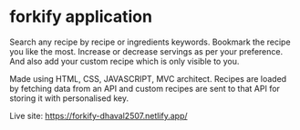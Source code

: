# forkify application

Search any recipe by recipe or ingredients keywords. Bookmark the recipe you like the most. Increase or decrease servings as per your preference. And also add your custom recipe which is only visible to you. 

Made using HTML, CSS, JAVASCRIPT, MVC architect. Recipes are loaded by fetching data from an API and custom recipes are sent to that API for storing it with personalised key.

Live site: https://forkify-dhaval2507.netlify.app/
